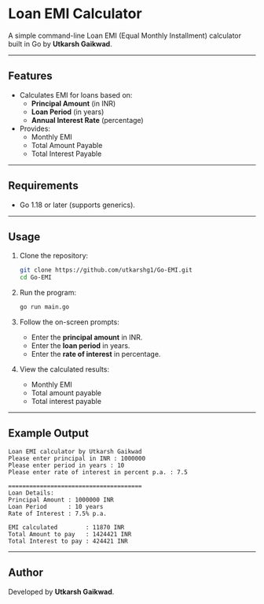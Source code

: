 # Loan EMI Calculator

A simple command-line Loan EMI (Equal Monthly Installment) calculator built in Go by **Utkarsh Gaikwad**.

---

## Features

- Calculates EMI for loans based on:
  - **Principal Amount** (in INR)
  - **Loan Period** (in years)
  - **Annual Interest Rate** (percentage)
- Provides:
  - Monthly EMI
  - Total Amount Payable
  - Total Interest Payable

---

## Requirements

- Go 1.18 or later (supports generics).

---

## Usage

1. Clone the repository:

   ```bash
   git clone https://github.com/utkarshg1/Go-EMI.git
   cd Go-EMI
   ```

2. Run the program:

   ```bash
   go run main.go
   ```

3. Follow the on-screen prompts:

   - Enter the **principal amount** in INR.
   - Enter the **loan period** in years.
   - Enter the **rate of interest** in percentage.

4. View the calculated results:
   - Monthly EMI
   - Total amount payable
   - Total interest payable

---

## Example Output

```plaintext
Loan EMI calculator by Utkarsh Gaikwad
Please enter principal in INR : 1000000
Please enter period in years : 10
Please enter rate of interest in percent p.a. : 7.5

======================================
Loan Details:
Principal Amount : 1000000 INR
Loan Period      : 10 years
Rate of Interest : 7.5% p.a.

EMI calculated        : 11870 INR
Total Amount to pay   : 1424421 INR
Total Interest to pay : 424421 INR
```

---

## Author

Developed by **Utkarsh Gaikwad**.
